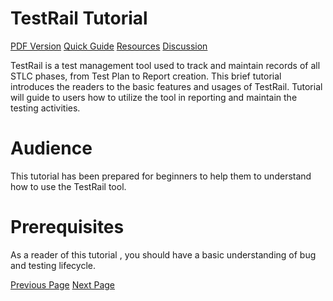 # TestRail Tutorial
[PDF Version](../testrail/testrail_pdf_version.md)
[Quick Guide](../testrail/testrail_quick_guide.md)
[Resources](../testrail/testrail_useful_resources.md)
[Discussion](../testrail/testrail_discussion.md)

TestRail is a test management tool used to track and maintain records of all STLC phases, from Test Plan to Report creation. This brief tutorial introduces the readers to the basic features and usages of TestRail. Tutorial will guide to users how to utilize the tool in reporting and maintain the testing activities.

# Audience
This tutorial has been prepared for beginners to help them to understand how to use the TestRail tool.

# Prerequisites
As a reader of this tutorial , you should have a basic understanding of bug and testing lifecycle.


[Previous Page](../testrail/index.md) [Next Page](../testrail/testrail_introduction.md) 
